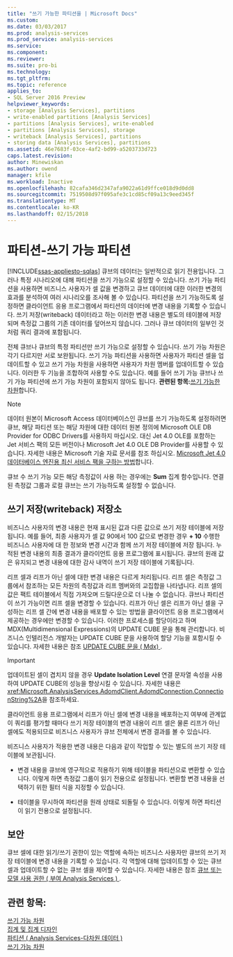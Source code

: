 ```yaml
---
title: "쓰기 가능한 파티션을 | Microsoft Docs"
ms.custom: 
ms.date: 03/03/2017
ms.prod: analysis-services
ms.prod_service: analysis-services
ms.service: 
ms.component: 
ms.reviewer: 
ms.suite: pro-bi
ms.technology: 
ms.tgt_pltfrm: 
ms.topic: reference
applies_to:
- SQL Server 2016 Preview
helpviewer_keywords:
- storage [Analysis Services], partitions
- write-enabled partitions [Analysis Services]
- partitions [Analysis Services], write-enabled
- partitions [Analysis Services], storage
- writeback [Analysis Services], partitions
- storing data [Analysis Services], partitions
ms.assetid: 46e7683f-03ce-4af2-bd99-a5203733d723
caps.latest.revision: 
author: Minewiskan
ms.author: owend
manager: kfile
ms.workload: Inactive
ms.openlocfilehash: 82cafa346d2347afa9022a61d9ffce018d9d0dd8
ms.sourcegitcommit: 7519508d97f095afe3c1cd85cf09a13c9eed345f
ms.translationtype: MT
ms.contentlocale: ko-KR
ms.lasthandoff: 02/15/2018
---
```

# <a name="partitions---write-enabled-partitions"></a>파티션-쓰기 가능 파티션
[!INCLUDE[ssas-appliesto-sqlas](../../includes/ssas-appliesto-sqlas.md)]
큐브의 데이터는 일반적으로 읽기 전용입니다. 그러나 특정 시나리오에 대해 파티션을 쓰기 가능으로 설정할 수 있습니다. 쓰기 가능 파티션을 사용하면 비즈니스 사용자가 셀 값을 변경하고 큐브 데이터에 대한 이러한 변경의 효과를 분석하여 여러 시나리오를 조사해 볼 수 있습니다. 파티션을 쓰기 가능하도록 설정하면 클라이언트 응용 프로그램에서 파티션의 데이터에 변경 내용을 기록할 수 있습니다. 쓰기 저장(writeback) 데이터라고 하는 이러한 변경 내용은 별도의 테이블에 저장되며 측정값 그룹의 기존 데이터를 덮어쓰지 않습니다. 그러나 큐브 데이터의 일부인 것처럼 쿼리 결과에 포함됩니다.  
  
 전체 큐브나 큐브의 특정 파티션만 쓰기 가능으로 설정할 수 있습니다. 쓰기 가능 차원은 각기 다르지만 서로 보완됩니다. 쓰기 가능 파티션을 사용하면 사용자가 파티션 셀을 업데이트할 수 있고 쓰기 가능 차원을 사용하면 사용자가 차원 멤버를 업데이트할 수 있습니다. 이러한 두 기능을 조합하여 사용할 수도 있습니다. 예를 들어 쓰기 가능 큐브나 쓰기 가능 파티션에 쓰기 가능 차원이 포함되지 않아도 됩니다. **관련된 항목:**[쓰기 가능한 차원](../../analysis-services/multidimensional-models-olap-logical-dimension-objects/write-enabled-dimensions.md)합니다.  
  
> [!NOTE]  
>  데이터 원본이 Microsoft Access 데이터베이스인 큐브를 쓰기 가능하도록 설정하려면 큐브, 해당 파티션 또는 해당 차원에 대한 데이터 원본 정의에 Microsoft OLE DB Provider for ODBC Drivers를 사용하지 마십시오. 대신 Jet 4.0 OLE를 포함하는 Jet 서비스 팩의 모든 버전이나 Microsoft Jet 4.0 OLE DB Provider를 사용할 수 있습니다. 자세한 내용은 Microsoft 기술 자료 문서를 참조 하십시오. [Microsoft Jet 4.0 데이터베이스 엔진용 최신 서비스 팩을 구하는 방법](http://support.microsoft.com/?kbid=239114)합니다.  
  
 큐브 수 쓰기 가능 모든 해당 측정값이 사용 하는 경우에는 **Sum** 집계 함수입니다. 연결된 측정값 그룹과 로컬 큐브는 쓰기 가능하도록 설정할 수 없습니다.  
  
## <a name="writeback-storage"></a>쓰기 저장(writeback) 저장소  
 비즈니스 사용자의 변경 내용은 현재 표시된 값과 다른 값으로 쓰기 저장 테이블에 저장됩니다. 예를 들어, 최종 사용자가 셀 값 90에서 100 값으로 변경한 경우 **+ 10** 수행한 비즈니스 사용자에 대 한 정보와 변경 시간과 함께 쓰기 저장 테이블에 저장 됩니다. 누적된 변경 내용의 최종 결과가 클라이언트 응용 프로그램에 표시됩니다. 큐브의 원래 값은 유지되고 변경 내용에 대한 감사 내역이 쓰기 저장 테이블에 기록됩니다.  
  
 리프 셀과 리프가 아닌 셀에 대한 변경 내용은 다르게 처리됩니다. 리프 셀은 측정값 그룹에서 참조하는 모든 차원의 측정값과 리프 멤버와의 교집합을 나타냅니다. 리프 셀의 값은 팩트 테이블에서 직접 가져오며 드릴다운으로 더 나눌 수 없습니다. 큐브나 파티션이 쓰기 가능이면 리프 셀을 변경할 수 있습니다. 리프가 아닌 셀은 리프가 아닌 셀을 구성하는 리프 셀 간에 변경 내용을 배포할 수 있는 방법을 클라이언트 응용 프로그램에서 제공하는 경우에만 변경할 수 있습니다. 이러한 프로세스를 할당이라고 하며 MDX(Multidimensional Expressions)의 UPDATE CUBE 문을 통해 관리합니다. 비즈니스 인텔리전스 개발자는 UPDATE CUBE 문을 사용하여 할당 기능을 포함시킬 수 있습니다. 자세한 내용은 참조 [UPDATE CUBE 문을 &#40; Mdx&#41; ](../../mdx/mdx-data-manipulation-update-cube.md).  
  
> [!IMPORTANT]  
>  업데이트된 셀이 겹치지 않을 경우 **Update Isolation Level** 연결 문자열 속성을 사용하여 UPDATE CUBE의 성능을 향상시킬 수 있습니다. 자세한 내용은 <xref:Microsoft.AnalysisServices.AdomdClient.AdomdConnection.ConnectionString%2A>을 참조하세요.  
  
 클라이언트 응용 프로그램에서 리프가 아닌 셀에 변경 내용을 배포하는지 여부에 관계없이 쿼리를 평가할 때마다 쓰기 저장 테이블의 변경 내용이 리프 셀은 물론 리프가 아닌 셀에도 적용되므로 비즈니스 사용자가 큐브 전체에서 변경 결과를 볼 수 있습니다.  
  
 비즈니스 사용자가 적용한 변경 내용은 다음과 같이 작업할 수 있는 별도의 쓰기 저장 테이블에 보관됩니다.  
  
-   변경 내용을 큐브에 영구적으로 적용하기 위해 테이블을 파티션으로 변환할 수 있습니다. 이렇게 하면 측정값 그룹이 읽기 전용으로 설정됩니다. 변환할 변경 내용을 선택하기 위한 필터 식을 지정할 수 있습니다.  
  
-   테이블을 무시하여 파티션을 원래 상태로 되돌릴 수 있습니다. 이렇게 하면 파티션이 읽기 전용으로 설정됩니다.  
  
## <a name="security"></a>보안  
 큐브 셀에 대한 읽기/쓰기 권한이 있는 역할에 속하는 비즈니스 사용자만 큐브의 쓰기 저장 테이블에 변경 내용을 기록할 수 있습니다. 각 역할에 대해 업데이트할 수 있는 큐브 셀과 업데이트할 수 없는 큐브 셀을 제어할 수 있습니다. 자세한 내용은 참조 [큐브 또는 모델 사용 권한 &#40; 부여 Analysis Services &#41; ](../../analysis-services/multidimensional-models/grant-cube-or-model-permissions-analysis-services.md).  
  
## <a name="see-also"></a>관련 항목:  
 [쓰기 가능 차원](../../analysis-services/multidimensional-models-olap-logical-dimension-objects/write-enabled-dimensions.md)   
 [집계 및 집계 디자인](../../analysis-services/multidimensional-models-olap-logical-cube-objects/aggregations-and-aggregation-designs.md)   
 [파티션 &#40; Analysis Services-다차원 데이터 &#41;](../../analysis-services/multidimensional-models-olap-logical-cube-objects/partitions-analysis-services-multidimensional-data.md)   
 [쓰기 가능 차원](../../analysis-services/multidimensional-models-olap-logical-dimension-objects/write-enabled-dimensions.md)  
  
  
